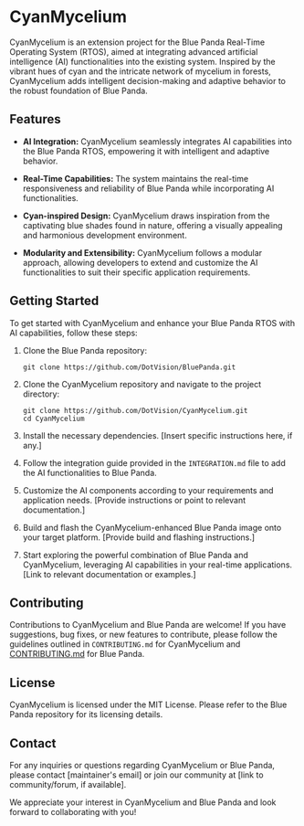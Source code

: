 # CyanMycelium

CyanMycelium is an extension project for the Blue Panda Real-Time Operating System (RTOS), aimed at integrating advanced artificial intelligence (AI) functionalities into the existing system. Inspired by the vibrant hues of cyan and the intricate network of mycelium in forests, CyanMycelium adds intelligent decision-making and adaptive behavior to the robust foundation of Blue Panda.

## Features

- **AI Integration:** CyanMycelium seamlessly integrates AI capabilities into the Blue Panda RTOS, empowering it with intelligent and adaptive behavior.

- **Real-Time Capabilities:** The system maintains the real-time responsiveness and reliability of Blue Panda while incorporating AI functionalities.

- **Cyan-inspired Design:** CyanMycelium draws inspiration from the captivating blue shades found in nature, offering a visually appealing and harmonious development environment.

- **Modularity and Extensibility:** CyanMycelium follows a modular approach, allowing developers to extend and customize the AI functionalities to suit their specific application requirements.

## Getting Started

To get started with CyanMycelium and enhance your Blue Panda RTOS with AI capabilities, follow these steps:

1. Clone the Blue Panda repository:

   ```shell
   git clone https://github.com/DotVision/BluePanda.git
   ```

2. Clone the CyanMycelium repository and navigate to the project directory:

   ```shell
   git clone https://github.com/DotVision/CyanMycelium.git
   cd CyanMycelium
   ```

3. Install the necessary dependencies. [Insert specific instructions here, if any.]

4. Follow the integration guide provided in the `INTEGRATION.md` file to add the AI functionalities to Blue Panda.

5. Customize the AI components according to your requirements and application needs. [Provide instructions or point to relevant documentation.]

6. Build and flash the CyanMycelium-enhanced Blue Panda image onto your target platform. [Provide build and flashing instructions.]

7. Start exploring the powerful combination of Blue Panda and CyanMycelium, leveraging AI capabilities in your real-time applications. [Link to relevant documentation or examples.]

## Contributing

Contributions to CyanMycelium and Blue Panda are welcome! If you have suggestions, bug fixes, or new features to contribute, please follow the guidelines outlined in `CONTRIBUTING.md` for CyanMycelium and [CONTRIBUTING.md](https://github.com/BluePandaOS/BluePanda/blob/main/CONTRIBUTING.md) for Blue Panda.

## License

CyanMycelium is licensed under the MIT License. Please refer to the Blue Panda repository for its licensing details.

## Contact

For any inquiries or questions regarding CyanMycelium or Blue Panda, please contact [maintainer's email] or join our community at [link to community/forum, if available].

We appreciate your interest in CyanMycelium and Blue Panda and look forward to collaborating with you!

